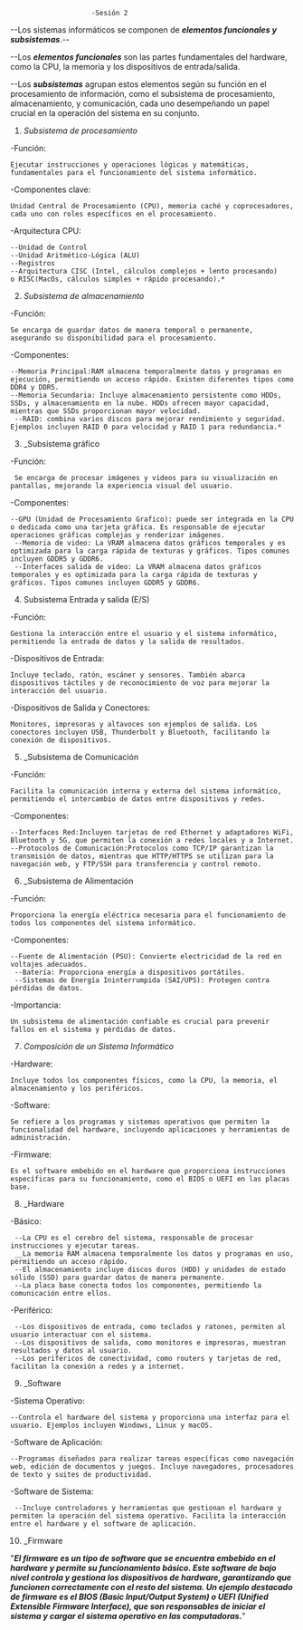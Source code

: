                         -Sesión 2 

--Los sistemas informáticos se componen de **_elementos funcionales y subsistemas_**.--

--Los _**elementos funcionales**_ son las partes fundamentales del hardware, como la CPU, la memoria y los dispositivos de entrada/salida. 

--Los _**subsistemas**_ agrupan estos elementos según su función en el procesamiento de información, como el subsistema de procesamiento, almacenamiento, y comunicación, cada uno desempeñando un papel crucial en la operación del sistema en su conjunto.

1) _Subsistema de procesamiento_

-Función:

    Ejecutar instrucciones y operaciones lógicas y matemáticas, fundamentales para el funcionamiento del sistema informático.

-Componentes clave:

    Unidad Central de Procesamiento (CPU), memoria caché y coprocesadores, cada uno con roles específicos en el procesamiento.

-Arquitectura CPU:

    --Unidad de Control 
    --Unidad Aritmético-Lógica (ALU) 
    --Registros 
    --Arquitectura CISC (Intel, cálculos complejos + lento procesando)         o RISC(MacOs, cálculos simples + rápido procesando).*


2) _Subsistema de almacenamiento_

-Función:

    Se encarga de guardar datos de manera temporal o permanente, asegurando su disponibilidad para el procesamiento.

-Componentes:

    --Memoria Principal:RAM almacena temporalmente datos y programas en ejecución, permitiendo un acceso rápido. Existen diferentes tipos como DDR4 y DDR5.
    --Memoria Secundaria: Incluye almacenamiento persistente como HDDs, SSDs, y almacenamiento en la nube. HDDs ofrecen mayor capacidad, mientras que SSDs proporcionan mayor velocidad.
     --RAID: combina varios discos para mejorar rendimiento y seguridad. Ejemplos incluyen RAID 0 para velocidad y RAID 1 para redundancia.*


3) _Subsistema gráfico

-Función:

     Se encarga de procesar imágenes y videos para su visualización en pantallas, mejorando la experiencia visual del usuario.

-Componentes:

    --GPU (Unidad de Procesamiento Grafico): puede ser integrada en la CPU o dedicada como una tarjeta gráfica. Es responsable de ejecutar operaciones gráficas complejas y renderizar imágenes.
     --Memoria de video: La VRAM almacena datos gráficos temporales y es optimizada para la carga rápida de texturas y gráficos. Tipos comunes incluyen GDDR5 y GDDR6.
     --Interfaces salida de video: La VRAM almacena datos gráficos temporales y es optimizada para la carga rápida de texturas y gráficos. Tipos comunes incluyen GDDR5 y GDDR6.


4) Subsistema Entrada y salida (E/S)

-Función:

    Gestiona la interacción entre el usuario y el sistema informático, permitiendo la entrada de datos y la salida de resultados.

-Dispositivos de Entrada:

    Incluye teclado, ratón, escáner y sensores. También abarca dispositivos táctiles y de reconocimiento de voz para mejorar la interacción del usuario.

-Dispositivos de Salida y Conectores:

    Monitores, impresoras y altavoces son ejemplos de salida. Los conectores incluyen USB, Thunderbolt y Bluetooth, facilitando la conexión de dispositivos.


5) _Subsistema de Comunicación

-Función:

    Facilita la comunicación interna y externa del sistema informático, permitiendo el intercambio de datos entre dispositivos y redes.

-Componentes:

    --Interfaces Red:Incluyen tarjetas de red Ethernet y adaptadores WiFi, Bluetooth y 5G, que permiten la conexión a redes locales y a Internet.
	--Protocolos de Comunicación:Protocolos como TCP/IP garantizan la transmisión de datos, mientras que HTTP/HTTPS se utilizan para la navegación web, y FTP/SSH para transferencia y control remoto.


6) _Subsistema de Alimentación

-Función:

    Proporciona la energía eléctrica necesaria para el funcionamiento de todos los componentes del sistema informático.

-Componentes:

    --Fuente de Alimentación (PSU): Convierte electricidad de la red en voltajes adecuados.
     --Batería: Proporciona energía a dispositivos portátiles.
     --Sistemas de Energía Ininterrumpida (SAI/UPS): Protegen contra pérdidas de datos.

-Importancia:

    Un subsistema de alimentación confiable es crucial para prevenir fallos en el sistema y pérdidas de datos.


7) _Composición de un Sistema Informático_

-Hardware:

    Incluye todos los componentes físicos, como la CPU, la memoria, el almacenamiento y los periféricos.
    
-Software:

    Se refiere a los programas y sistemas operativos que permiten la funcionalidad del hardware, incluyendo aplicaciones y herramientas de administración.

-Firmware:

    Es el software embebido en el hardware que proporciona instrucciones específicas para su funcionamiento, como el BIOS o UEFI en las placas base.


8) _Hardware

-Básico:

     --La CPU es el cerebro del sistema, responsable de procesar instrucciones y ejecutar tareas.
     __La memoria RAM almacena temporalmente los datos y programas en uso, permitiendo un acceso rápido.
     --El almacenamiento incluye discos duros (HDD) y unidades de estado sólido (SSD) para guardar datos de manera permanente.
     --La placa base conecta todos los componentes, permitiendo la comunicación entre ellos.


-Periférico:

     --Los dispositivos de entrada, como teclados y ratones, permiten al usuario interactuar con el sistema.
     --Los dispositivos de salida, como monitores e impresoras, muestran resultados y datos al usuario.
     --Los periféricos de conectividad, como routers y tarjetas de red, facilitan la conexión a redes y a internet.


9) _Software

-Sistema Operativo:

    --Controla el hardware del sistema y proporciona una interfaz para el usuario. Ejemplos incluyen Windows, Linux y macOS.

-Software de Aplicación:

    --Programas diseñados para realizar tareas específicas como navegación web, edición de documentos y juegos. Incluye navegadores, procesadores de texto y suites de productividad.

-Software de Sistema:

     --Incluye controladores y herramientas que gestionan el hardware y permiten la operación del sistema operativo. Facilita la interacción entre el hardware y el software de aplicación.


10) _Firmware

"**_El firmware es un tipo de software que se encuentra embebido en el hardware y permite su funcionamiento básico. Este software de bajo nivel controla y gestiona los dispositivos de hardware, garantizando que funcionen correctamente con el resto del sistema. Un ejemplo destacado de firmware es el BIOS (Basic Input/Output System) o UEFI (Unified Extensible Firmware Interface), que son responsables de iniciar el sistema y cargar el sistema operativo en las computadoras._**"
